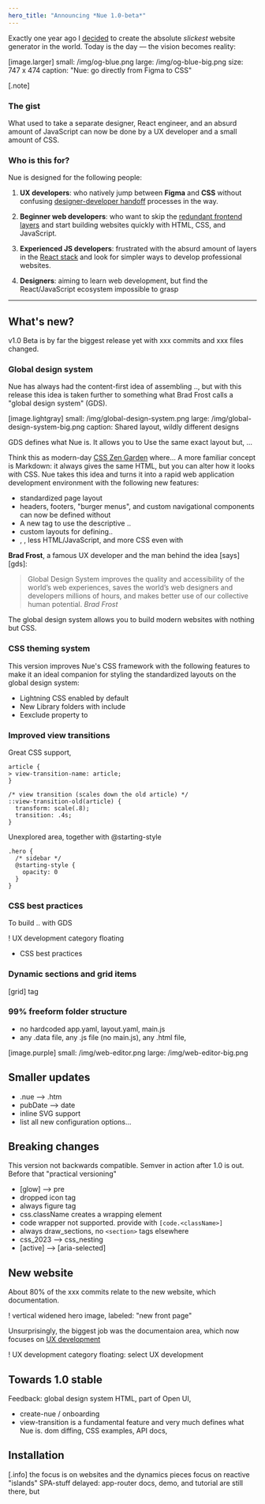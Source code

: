 ```yaml
---
hero_title: "Announcing *Nue 1.0-beta*"
---
```


Exactly one year ago I [decided](/blog/backstory/) to create the absolute *slickest* website generator in the world. Today is the day — the vision becomes reality:

[image.larger]
  small: /img/og-blue.png
  large: /img/og-blue-big.png
  size: 747 x 474
  caption: "Nue: go directly from Figma to CSS"

[.note]
  ### The gist
  What used to take a separate designer, React engineer, and an absurd amount of JavaScript can now be done by a UX developer and a small amount of CSS.


### Who is this for?
Nue is designed for the following people:

1. **UX developers**: who natively jump between **Figma** and **CSS** without confusing [designer-developer handoff](//medium.com/design-warp/5-most-common-designer-developer-handoff-mishaps-ba96012be8a7) processes in the way.

2. **Beginner web developers**: who want to skip the [redundant frontend layers](//roadmap.sh/frontend) and start building websites quickly with HTML, CSS, and JavaScript.

3. **Experienced JS developers**: frustrated with the absurd amount of layers in the [React stack](//roadmap.sh/react) and look for simpler ways to develop professional websites.

4. **Designers**: aiming to learn web development, but find the React/JavaScript ecosystem impossible to grasp


- - -


## What's new?
v1.0 Beta is by far the biggest release yet with xxx commits and xxx files changed.

### Global design system
Nue has always had the content-first idea of assembling .., but with this release this idea is taken further to something what Brad Frost calls a "global design system" (GDS).

[image.lightgray]
  small: /img/global-design-system.png
  large: /img/global-design-system-big.png
  caption: Shared layout, wildly different designs

GDS defines what Nue is. It allows you to Use the same exact layout but, ...

Think this as modern-day [CSS Zen Garden](//www.csszengarden.com/) where... A more familiar concept is Markdown: it always gives the same HTML, but you can alter how it looks with CSS. Nue takes this idea and turns it into a rapid web application development environment with the following new features:

- standardized page layout
- headers, footers, "burger menus", and custom navigational components can now be defined without
- A new <navi/> tag to use the descriptive ..
- custom layouts for defining..
- <page-list/>, <toc/>, less HTML/JavaScript, and more CSS even with


**Brad Frost**, a famous UX developer and the man behind the idea [says][gds]:

> Global Design System improves the quality and accessibility of the world’s web experiences, saves the world’s web designers and developers millions of hours, and makes better use of our collective human potential. *Brad Frost*

The global design system allows you to build modern websites with nothing but CSS.


### CSS theming system
This version improves Nue's CSS framework with the following features to make it an ideal companion for styling the standardized layouts on the global design system:

- Lightning CSS enabled by default
- New Library folders with include
- Eexclude property to



### Improved view transitions
Great CSS support,


```css.pink
article {
> view-transition-name: article;
}

/* view transition (scales down the old article) */
::view-transition-old(article) {
  transform: scale(.8);
  transition: .4s;
}
```

Unexplored area, together with @starting-style

```css.blue
.hero {
  /* sidebar */
  @starting-style {
    opacity: 0
  }
}
```


### CSS best practices
To build .. with GDS

! UX development category floating

- CSS best practices


### Dynamic sections and grid items
[grid] tag


### 99% freeform folder structure
- no hardcoded app.yaml, layout.yaml, main.js
- any .data file, any .js file (no main.js), any .html file,


[image.purple]
  small: /img/web-editor.png
  large: /img/web-editor-big.png


## Smaller updates

- .nue --> .htm
- pubDate --> date
- inline SVG support
- list all new configuration options...


## Breaking changes
This version not backwards compatible.
Semver in action after 1.0 is out. Before that "practical versioning"


- [glow] --> pre
- dropped icon tag
- always figure tag
- css.className creates a wrapping element
- code wrapper not supported. provide with `[code.<className>]`
- always draw_sections, no `<section>` tags elsewhere
- css_2023 --> css_nesting
- [active] --> [aria-selected]


## New website
About 80% of the xxx commits relate to the new website, which documentation.

! vertical widened hero image, labeled: "new front page"

Unsurprisingly, the biggest job was the documentaion area, which now focuses on [UX development](/docs/ux-development.html)

! UX development category floating: select UX development


## Towards 1.0 stable
Feedback: global design system HTML, part of Open UI,

- create-nue / onboarding
- view-transition is a fundamental feature and very much defines what Nue is. dom diffing, CSS examples, API docs,



## Installation

[.info]
  the focus is on websites and the dynamics pieces focus on reactive "islands"
  SPA-stuff delayed: app-router docs, demo, and tutorial are still there, but



